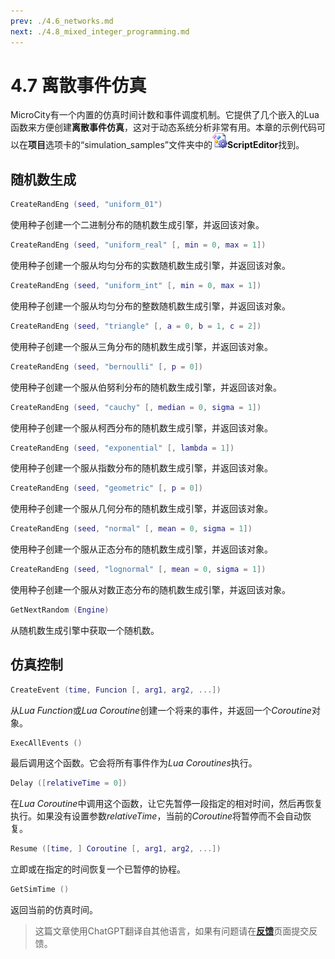 ```yaml
---
prev: ./4.6_networks.md
next: ./4.8_mixed_integer_programming.md
---
```


# 4.7 离散事件仿真
MicroCity有一个内置的仿真时间计数和事件调度机制。它提供了几个嵌入的Lua函数来方便创建**离散事件仿真**，这对于动态系统分析非常有用。本章的示例代码可以在**项目**选项卡的“simulation_samples”文件夹中的![icon](../../images/doc/icon_script_editor.png)**ScriptEditor**找到。

## 随机数生成
```lua
CreateRandEng (seed, "uniform_01")
```
使用种子创建一个二进制分布的随机数生成引擎，并返回该对象。
```lua
CreateRandEng (seed, "uniform_real" [, min = 0, max = 1])
```
使用种子创建一个服从均匀分布的实数随机数生成引擎，并返回该对象。
```lua
CreateRandEng (seed, "uniform_int" [, min = 0, max = 1])
```
使用种子创建一个服从均匀分布的整数随机数生成引擎，并返回该对象。
```lua
CreateRandEng (seed, "triangle" [, a = 0, b = 1, c = 2])
```
使用种子创建一个服从三角分布的随机数生成引擎，并返回该对象。
```lua
CreateRandEng (seed, "bernoulli" [, p = 0])
```
使用种子创建一个服从伯努利分布的随机数生成引擎，并返回该对象。
```lua
CreateRandEng (seed, "cauchy" [, median = 0, sigma = 1])
```
使用种子创建一个服从柯西分布的随机数生成引擎，并返回该对象。
```lua
CreateRandEng (seed, "exponential" [, lambda = 1])
```
使用种子创建一个服从指数分布的随机数生成引擎，并返回该对象。
```lua
CreateRandEng (seed, "geometric" [, p = 0])
```
使用种子创建一个服从几何分布的随机数生成引擎，并返回该对象。
```lua
CreateRandEng (seed, "normal" [, mean = 0, sigma = 1])
```
使用种子创建一个服从正态分布的随机数生成引擎，并返回该对象。
```lua
CreateRandEng (seed, "lognormal" [, mean = 0, sigma = 1])
```
使用种子创建一个服从对数正态分布的随机数生成引擎，并返回该对象。
```lua
GetNextRandom (Engine)
```
从随机数生成引擎中获取一个随机数。

## 仿真控制
```lua
CreateEvent (time, Funcion [, arg1, arg2, ...])
```
从*Lua Function*或*Lua Coroutine*创建一个将来的事件，并返回一个*Coroutine*对象。
```lua
ExecAllEvents ()
```
最后调用这个函数。它会将所有事件作为*Lua Coroutines*执行。
```lua
Delay ([relativeTime = 0])
```
在*Lua Coroutine*中调用这个函数，让它先暂停一段指定的相对时间，然后再恢复执行。如果没有设置参数*relativeTime*，当前的*Coroutine*将暂停而不会自动恢复。
```lua
Resume ([time, ] Coroutine [, arg1, arg2, ...])
```
立即或在指定的时间恢复一个已暂停的协程。
```lua
GetSimTime ()
```
返回当前的仿真时间。

> 这篇文章使用ChatGPT翻译自其他语言，如果有问题请在[**反馈**](https://github.com/huuhghhgyg/MicroCityNotes/issues/new)页面提交反馈。